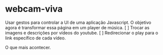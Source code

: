 # webcam-viva
Usar gestos para controlar a UI de uma aplicação Javascript.
O objetivo agora é transformar essa página em um player de música.
[ ] Trocar as imagens e descrições por vídeos do youtube.
[ ] Redirecionar o play para o link específico de cada vídeo.

O que mais acontecer.